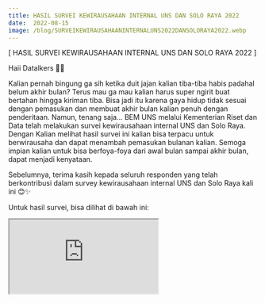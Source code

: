 ```yaml
---
title: HASIL SURVEI KEWIRAUSAHAAN INTERNAL UNS DAN SOLO RAYA 2022
date:  2022-08-15
image: /blog/SURVEIKEWIRAUSAHAANINTERNALUNS2022DANSOLORAYA2022.webp
---
```


[ HASIL SURVEI KEWIRAUSAHAAN INTERNAL UNS DAN SOLO RAYA 2022 ]

Haii Datalkers 👋🏻

Kalian pernah bingung ga sih ketika duit jajan kalian tiba-tiba habis padahal belum akhir bulan? Terus mau ga mau kalian harus super ngirit buat bertahan hingga kiriman tiba. Bisa jadi itu karena gaya hidup tidak sesuai dengan pemasukan dan membuat akhir bulan kalian penuh dengan penderitaan. Namun, tenang saja... BEM UNS melalui Kementerian Riset dan Data telah melakukan survei kewirausahaan internal UNS dan Solo Raya. Dengan Kalian melihat hasil survei ini kalian bisa terpacu untuk berwirausaha dan dapat menambah pemasukan bulanan kalian. Semoga impian kalian untuk bisa berfoya-foya dari awal bulan sampai akhir bulan, dapat menjadi kenyataan.

Sebelumnya, terima kasih kepada seluruh responden yang telah berkontribusi dalam survey kewirausahaan internal UNS dan Solo Raya kali ini 😊✨

Untuk hasil survei, bisa dilihat di bawah ini:

<iframe src="https://mozilla.github.io/pdf.js/web/viewer.html?file=https://datalks.bemuns.org/blog/SURVEIKEWIRAUSAHAANINTERNALUNS2022DANSOLORAYA.pdf"></iframe>



